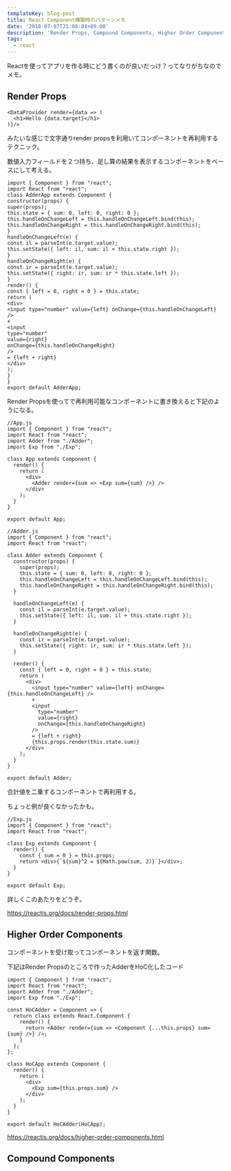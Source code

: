 ```yaml
---
templateKey: blog-post
title: React Component構築時のパターンメモ
date: '2018-07-07T21:08:04+09:00'
description: 'Render Props, Compound Components, Higher Order Components'
tags:
  - react
---
```

Reactを使ってアプリを作る時にどう書くのが良いだっけ？ってなりがちなのでメモ。

## Render Props

```es6
<DataProvider render={data => (
  <h1>Hello {data.target}</h1>
)}/>
```

みたいな感じで文字通りrender propsを利用いてコンポーネントを再利用するテクニック。

数値入力フィールドを２つ持ち、足し算の結果を表示するコンポーネントをベースにして考える。

```es6
import { Component } from "react";
import React from "react";
class AdderApp extends Component {
constructor(props) {
super(props);
this.state = { sum: 0, left: 0, right: 0 };
this.handleOnChangeLeft = this.handleOnChangeLeft.bind(this);
this.handleOnChangeRight = this.handleOnChangeRight.bind(this);
}
handleOnChangeLeft(e) {
const il = parseInt(e.target.value);
this.setState({ left: il, sum: il + this.state.right });
}
handleOnChangeRight(e) {
const ir = parseInt(e.target.value);
this.setState({ right: ir, sum: ir * this.state.left });
}
render() {
const { left = 0, right = 0 } = this.state;
return (
<div>
<input type="number" value={left} onChange={this.handleOnChangeLeft} />
+
<input
type="number"
value={right}
onChange={this.handleOnChangeRight}
/>
= {left + right}
</div>
);
}
}
export default AdderApp;
```

Render Propsを使ってで再利用可能なコンポーネントに書き換えると下記のようになる。

```es6
//App.js
import { Component } from "react";
import React from "react";
import Adder from "./Adder";
import Exp from "./Exp";

class App extends Component {
  render() {
    return (
      <div>
        <Adder render={sum => <Exp sum={sum} />} />
      </div>
    );
  }
}

export default App;
```

```es6
//Adder.js
import { Component } from "react";
import React from "react";

class Adder extends Component {
  constructor(props) {
    super(props);
    this.state = { sum: 0, left: 0, right: 0 };
    this.handleOnChangeLeft = this.handleOnChangeLeft.bind(this);
    this.handleOnChangeRight = this.handleOnChangeRight.bind(this);
  }

  handleOnChangeLeft(e) {
    const il = parseInt(e.target.value);
    this.setState({ left: il, sum: il + this.state.right });
  }

  handleOnChangeRight(e) {
    const ir = parseInt(e.target.value);
    this.setState({ right: ir, sum: ir * this.state.left });
  }

  render() {
    const { left = 0, right = 0 } = this.state;
    return (
      <div>
        <input type="number" value={left} onChange={this.handleOnChangeLeft} />
        +
        <input
          type="number"
          value={right}
          onChange={this.handleOnChangeRight}
        />
        = {left + right}
        {this.props.render(this.state.sum)}
      </div>
    );
  }
}

export default Adder;
```

合計値を二乗するコンポーネントで再利用する。

ちょっと例が良くなかったかも。

```es6
//Exp.js
import { Component } from "react";
import React from "react";

class Exp extends Component {
  render() {
    const { sum = 0 } = this.props;
    return <div>{`${sum}^2 = ${Math.pow(sum, 2)}`}</div>;
  }
}

export default Exp;
```

詳しくこのあたりをどうぞ。

<https://reactjs.org/docs/render-props.html>

## 

## Higher Order Components

コンポーネントを受け取ってコンポーネントを返す関数。

下記はRender Propsのところで作ったAdderをHoC化したコード

```es6
import { Component } from "react";
import React from "react";
import Adder from "./Adder";
import Exp from "./Exp";

const HoCAdder = Component => {
  return class extends React.Component {
    render() {
      return <Adder render={sum => <Component {...this.props} sum={sum} />} />;
    }
  };
};

class HoCApp extends Component {
  render() {
    return (
      <div>
        <Exp sum={this.props.sum} />
      </div>
    );
  }
}

export default HoCAdder(HoCApp);
```

<https://reactjs.org/docs/higher-order-components.html>



## Compound Components
